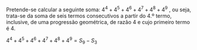 $\textrm{Pretende-se calcular a seguinte soma: }{4} ^ {4} + {4} ^ {5} + {4} ^ {6} + {4} ^ {7} + {4} ^ {8} + {4} ^ {9} \textrm{ , ou seja, trata-se da soma de seis termos consecutivos a partir do 4.º termo, inclusive, de uma progressão geométrica, de razão 4 e cujo primeiro termo é 4.}$

${4} ^ {4} + {4} ^ {5} + {4} ^ {6} + {4} ^ {7} + {4} ^ {8} + {4} ^ {9} = {S} _ {9} -{S} _ {3}$
